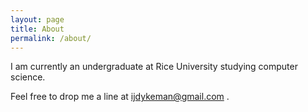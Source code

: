 ```yaml
---
layout: page
title: About
permalink: /about/
---
```


I am currently an undergraduate at Rice University studying computer science.

Feel free to drop me a line at ijdykeman@gmail.com .
